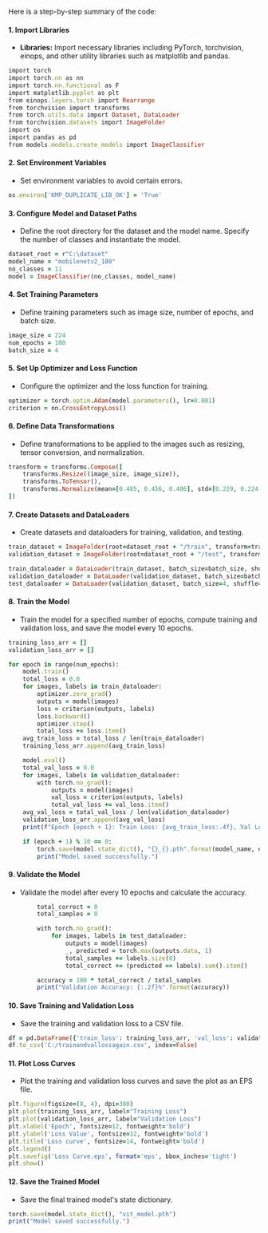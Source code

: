 Here is a step-by-step summary of the code:
#### 1.  Import Libraries
- **Libraries:** Import necessary libraries including PyTorch, torchvision, einops, and other utility libraries such as matplotlib and pandas.
```ruby
import torch
import torch.nn as nn
import torch.nn.functional as F
import matplotlib.pyplot as plt
from einops.layers.torch import Rearrange
from torchvision import transforms
from torch.utils.data import Dataset, DataLoader
from torchvision.datasets import ImageFolder
import os
import pandas as pd
from models.models.create_models import ImageClassifier
```
#### 2. Set Environment Variables
- Set environment variables to avoid certain errors.
```ruby
os.environ['KMP_DUPLICATE_LIB_OK'] = 'True'
```
#### 3. Configure Model and Dataset Paths
- Define the root directory for the dataset and the model name. Specify the number of classes and instantiate the model.
```ruby
dataset_root = r"C:\dataset"
model_name = "mobilenetv2_100"
no_classes = 11
model = ImageClassifier(no_classes, model_name)
```
#### 4. Set Training Parameters
- Define training parameters such as image size, number of epochs, and batch size.
```ruby
image_size = 224
num_epochs = 100
batch_size = 4
```
#### 5. Set Up Optimizer and Loss Function
- Configure the optimizer and the loss function for training.
```ruby
optimizer = torch.optim.Adam(model.parameters(), lr=0.001)
criterion = nn.CrossEntropyLoss()
```
#### 6. Define Data Transformations
- Define transformations to be applied to the images such as resizing, tensor conversion, and normalization.
```ruby
transform = transforms.Compose([
    transforms.Resize((image_size, image_size)),
    transforms.ToTensor(),
    transforms.Normalize(mean=[0.485, 0.456, 0.406], std=[0.229, 0.224, 0.225])
])
```
#### 7. Create Datasets and DataLoaders
- Create datasets and dataloaders for training, validation, and testing.
```ruby
train_dataset = ImageFolder(root=dataset_root + "/train", transform=transform)
validation_dataset = ImageFolder(root=dataset_root + "/test", transform=transform)

train_dataloader = DataLoader(train_dataset, batch_size=batch_size, shuffle=True)
validation_dataloader = DataLoader(validation_dataset, batch_size=batch_size, shuffle=True)
test_dataloader = DataLoader(validation_dataset, batch_size=4, shuffle=False)
```
#### 8. Train the Model
- Train the model for a specified number of epochs, compute training and validation loss, and save the model every 10 epochs.
```ruby
training_loss_arr = []
validation_loss_arr = []

for epoch in range(num_epochs):
    model.train()
    total_loss = 0.0
    for images, labels in train_dataloader:
        optimizer.zero_grad()
        outputs = model(images)
        loss = criterion(outputs, labels)
        loss.backward()
        optimizer.step()
        total_loss += loss.item()
    avg_train_loss = total_loss / len(train_dataloader)
    training_loss_arr.append(avg_train_loss)

    model.eval()
    total_val_loss = 0.0
    for images, labels in validation_dataloader:
        with torch.no_grad():
            outputs = model(images)
            val_loss = criterion(outputs, labels)
            total_val_loss += val_loss.item()
    avg_val_loss = total_val_loss / len(validation_dataloader)
    validation_loss_arr.append(avg_val_loss)
    print(f"Epoch {epoch + 1}: Train Loss: {avg_train_loss:.4f}, Val Loss: {avg_val_loss:.4f}")

    if (epoch + 1) % 10 == 0:
        torch.save(model.state_dict(), "{}_{}.pth".format(model_name, epoch))
        print("Model saved successfully.")
 ```       
#### 9. Validate the Model
- Validate the model after every 10 epochs and calculate the accuracy.
```ruby
        total_correct = 0
        total_samples = 0

        with torch.no_grad():
            for images, labels in test_dataloader:
                outputs = model(images)
                _, predicted = torch.max(outputs.data, 1)
                total_samples += labels.size(0)
                total_correct += (predicted == labels).sum().item()

        accuracy = 100 * total_correct / total_samples
        print("Validation Accuracy: {:.2f}%".format(accuracy))
```  
#### 10. Save Training and Validation Loss
- Save the training and validation loss to a CSV file.
```ruby
df = pd.DataFrame({'train_loss': training_loss_arr, 'val_loss': validation_loss_arr})
df.to_csv('C:/trainandvallossagain.csv', index=False)
```
#### 11. Plot Loss Curves
- Plot the training and validation loss curves and save the plot as an EPS file.
```ruby
plt.figure(figsize=(8, 4), dpi=300)
plt.plot(training_loss_arr, label="Training Loss")
plt.plot(validation_loss_arr, label="Validation Loss")
plt.xlabel('Epoch', fontsize=12, fontweight='bold')
plt.ylabel('Loss Value', fontsize=12, fontweight='bold')
plt.title('Loss curve', fontsize=14, fontweight='bold')
plt.legend()
plt.savefig('Loss Curve.eps', format='eps', bbox_inches='tight')
plt.show()
```
#### 12. Save the Trained Model
- Save the final trained model's state dictionary.
```ruby
torch.save(model.state_dict(), "vit_model.pth")
print("Model saved successfully.")
```
